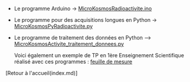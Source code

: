 - Le programme Arduino -> [MicroKosmosRadioactivite.ino](/MicroKosmosRadioactivite.ino)
- Le programme pour des acquisitions longues en  Python -> [MicroKosmosPyRadioactivite.py](/MicroKosmosPyRadioactivite.py)
- Le programme de traitement des données en Python --> [MicroKosmosActivite_traitement_donnees.py](/MicroKosmosActivite_traitement_donnees.py])

  Voici également un exemple de TP en 1ère Enseignement Scientifique réalisé avec ces programmes : [feuille de mesure](/feuille_mesure.pdf)

[Retour à l'accueil(index.md)]
